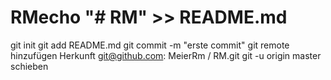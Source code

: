 # RMecho "# RM" >> README.md 
git init 
git add README.md 
git commit -m "erste commit" 
git remote hinzufügen Herkunft git@github.com: MeierRm / RM.git
 git -u origin master schieben
